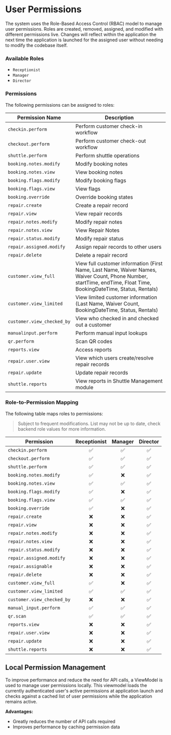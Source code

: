 # **User Permissions**

The system uses the Role-Based Access Control (RBAC) model to manage user permissions. Roles are created, removed, assigned, and modified with different permissions live. Changes will reflect within the application the next time the application is launched for the assigned user without needing to modify the codebase itself.

### Available Roles

- `Receptionist`
- `Manager`
- `Director`

### Permissions

The following permissions can be assigned to roles:

| **Permission Name**        | **Description**                                                                                          |
| -------------------------- | -------------------------------------------------------------------------------------------------------- |
| `checkin.perform`          | Perform customer check-in workflow                                                                       |
| `checkout.perform`         | Perform customer check-out workflow                                                                      |
| `shuttle.perform`          | Perform shuttle operations                                                                               |
| `booking.notes.modify`     | Modify booking notes                                                                                     |
| `booking.notes.view`       | View booking notes                                                                                       |
| `booking.flags.modify`     | Modify booking flags                                                                                     |
| `booking.flags.view`       | View flags                                                                                               |
| `booking.override` | Override booking states |
| `repair.create`            | Create a repair record                                                                                   |
| `repair.view`              | View repair records                                                                                      |
| `repair.notes.modify`      | Modify repair notes                                                                                      |
| `repair.notes.view`        | View Repair Notes                                                                                        |
| `repair.status.modify`     | Modify repair status                                                                                     |
| `repair.assigned.modify`   | Assign repair records to other users                                                                     |
| `repair.delete`            | Delete a repair record                                                                                   |
| `customer.view_full`       | View full customer information (First Name, Last Name, Waiver Names, Waiver Count, Phone Number, startTime, endTime, Float Time, BookingDateTime, Status, Rentals) |
| `customer.view_limited`    | View limited customer information (Last Name, Waiver Count, BookingDateTime, Status, Rentals)            |
| `customer.view_checked_by` | View who checked in and checked out a customer                                                           |
| `manualinput.perform`     | Perform manual input lookups                                                                             |
| `qr.perform`                  | Scan QR codes                                                                                       |
| `reports.view`             | Access reports                                                                                           |
| `repair.user.view` | View which users create/resolve repair records |
| `repair.update` | Update repair records |
|  `shuttle.reports` | View reports in Shuttle Management module | 

### Role-to-Permission Mapping

The following table maps roles to permissions:

> Subject to frequent modifications. List may not be up to date, check backend role values for more information.

| **Permission**             | **Receptionist** | **Manager** | **Director** |
| -------------------------- | :----------------: | :------------: | :----------:  |
| `checkin.perform`          | ✅                  | ✅             | ✅           |
| `checkout.perform`         | ✅                  | ✅             | ✅           |
| `shuttle.perform`          | ✅                  | ✅             | ✅           |
| `booking.notes.modify`     | ✅                  | ❌             | ✅           |
| `booking.notes.view`       | ✅                  | ✅             | ✅           |
| `booking.flags.modify`     | ✅                  | ❌             | ✅           |
| `booking.flags.view`       | ✅                  | ✅             | ✅           |
| `booking.override`         | ✅                  | ❌             | ✅           |
| `repair.create`            | ❌                  | ❌             | ✅           |
| `repair.view`              | ❌                  | ❌             | ✅           |
| `repair.notes.modify`      | ❌                  | ❌             | ✅           |
| `repair.notes.view`        | ❌                  | ❌             | ✅           |
| `repair.status.modify`     | ❌                  | ❌             | ✅           |
| `repair.assigned.modify`   | ❌                  | ❌             | ✅           |
| `repair.assignable`        | ❌                  | ❌             | ✅           |
| `repair.delete`            | ❌                  | ❌             | ✅           |
| `customer.view_full`       | ✅                  | ❌             | ✅           |
| `customer.view_limited`    | ✅                  | ✅             | ✅           |
| `customer.view_checked_by` | ❌                  | ❌             | ✅           |
| `manual_input.perform`     | ✅                  | ✅             | ✅           |
| `qr.scan`                  | ✅                  | ✅             | ✅           |
| `reports.view`             | ❌                  | ❌             | ✅           |
| `repair.user.view`         | ❌                  | ❌             | ✅           |
| `repair.update`            | ❌                  | ❌             | ✅           |
| `shuttle.reports`          | ❌                  | ❌             | ✅           |

## Local Permission Management

To improve performance and reduce the need for API calls, a ViewModel is used to manage user permissions locally. This viewmodel loads the currently authenticated user's active permissions at application launch and checks against a cached list of user permissions while the application remains active.

**Advantages:**

- Greatly reduces the number of API calls required
- Improves performance by caching permission data
